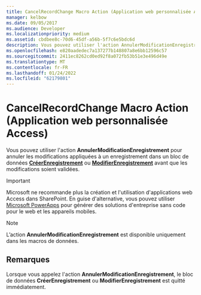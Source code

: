 ```yaml
---
title: CancelRecordChange Macro Action (Application web personnalisée Access)
manager: kelbow
ms.date: 09/05/2017
ms.audience: Developer
ms.localizationpriority: medium
ms.assetid: cbdbee8c-70d6-45df-a56b-5f7c6e5bdc6d
description: Vous pouvez utiliser l'action AnnulerModificationEnregistrement pour annuler les modifications appliquées à un enregistrement dans un bloc de données CréerEnregistrement ou ModifierEnregistrement avant que les modifications soient validées.
ms.openlocfilehash: e820aadedec7a137277b148807a8e6bb12596c57
ms.sourcegitcommit: 2411ec8262cd0ed92f8a072fb53b51e3e496d49e
ms.translationtype: MT
ms.contentlocale: fr-FR
ms.lasthandoff: 01/24/2022
ms.locfileid: "62179801"
---
```

# <a name="cancelrecordchange-macro-action-access-custom-web-app"></a>CancelRecordChange Macro Action (Application web personnalisée Access)

Vous pouvez utiliser l'action **AnnulerModificationEnregistrement** pour annuler les modifications appliquées à un enregistrement dans un bloc de données **[CréerEnregistrement](createrecord-data-block-access-custom-web-app.md)** ou **[ModifierEnregistrement](editrecord-data-block-access-custom-web-app.md)** avant que les modifications soient validées. 
  
> [!IMPORTANT]
> Microsoft ne recommande plus la création et l'utilisation d'applications web Access dans SharePoint. En guise d'alternative, vous pouvez utiliser [Microsoft PowerApps](https://powerapps.microsoft.com/) pour générer des solutions d'entreprise sans code pour le web et les appareils mobiles. 
  
> [!NOTE]
> L’action **AnnulerModificationEnregistrement** est disponible uniquement dans les macros de données. 
  
## <a name="remarks"></a>Remarques

Lorsque vous appelez l'action **AnnulerModificationEnregistrement**, le bloc de données **CréerEnregistrement** ou **ModifierEnregistrement** est quitté immédiatement. 
  

